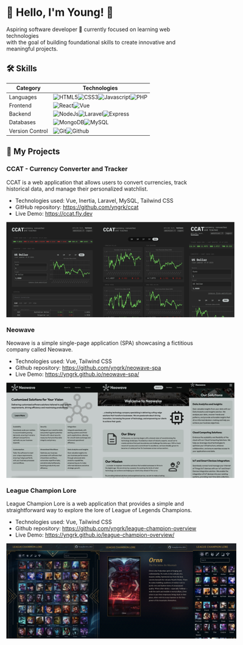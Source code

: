 
# 🚀 Hello, I'm Young! 🗿

Aspiring software developer 🗿 currently focused on learning web technologies <br>
with the goal of building foundational skills to create innovative and meaningful projects.


## 🛠️ Skills

| Category | Technologies | 
| - | - | 
| Languages | ![HTML5](https://img.shields.io/badge/HTML5-E34F26.svg?style=for-the-badge&logo=HTML5&logoColor=white)![CSS3](https://img.shields.io/badge/CSS3-1572B6.svg?style=for-the-badge&logo=CSS3&logoColor=white)![Javascript](https://img.shields.io/badge/JavaScript-F7DF1E.svg?style=for-the-badge&logo=JavaScript&logoColor=black)![PHP](https://img.shields.io/badge/PHP-777BB4.svg?style=for-the-badge&logo=PHP&logoColor=white)  | 
| Frontend | ![React](https://img.shields.io/badge/React-61DAFB.svg?style=for-the-badge&logo=React&logoColor=black)![Vue](https://img.shields.io/badge/Vue.js-4FC08D.svg?style=for-the-badge&logo=vuedotjs&logoColor=white) | 
| Backend | ![NodeJs](https://img.shields.io/badge/Node.js-339933.svg?style=for-the-badge&logo=nodedotjs&logoColor=white)![Laravel](https://img.shields.io/badge/Laravel-FF2D20.svg?style=for-the-badge&logo=Laravel&logoColor=white)![Express](https://img.shields.io/badge/Express-000000.svg?style=for-the-badge&logo=Express&logoColor=white) |
| Databases | ![MongoDB](https://img.shields.io/badge/MongoDB-47A248.svg?style=for-the-badge&logo=MongoDB&logoColor=white)![MySQL](https://img.shields.io/badge/MySQL-4479A1.svg?style=for-the-badge&logo=MySQL&logoColor=white) |
| Version Control | ![Git](https://img.shields.io/badge/Git-F05032.svg?style=for-the-badge&logo=Git&logoColor=white)![Github](https://img.shields.io/badge/GitHub-181717.svg?style=for-the-badge&logo=GitHub&logoColor=white) |


## 💼 My Projects

### CCAT - Currency Converter and Tracker

CCAT is a web application that allows users to convert currencies, track historical data, and manage their personalized watchlist.

  - Technologies used: Vue, Inertia, Laravel, MySQL, Tailwind CSS
  - GitHub repository: https://github.com/yngrk/ccat
  - Live Demo: https://ccat.fly.dev

<div style="display:flex;">
  <img src="https://github.com/yngrk/yngrk/blob/main/ccat1.jpg?raw=true" height=250 />
  <img src="https://github.com/yngrk/yngrk/blob/main/ccat2.jpg?raw=true" height=250 />
  <img src="https://github.com/yngrk/yngrk/blob/main/ccatm.jpg?raw=true" height=250 />
</div>
     
### Neowave
Neowave is a simple single-page application (SPA) showcasing a fictitious company called Neowave.
  - Technologies used: Vue, Tailwind CSS
  - Github repository: https://github.com/yngrk/neowave-spa
  - Live Demo: https://yngrk.github.io/neowave-spa/

<div style="display:flex;">
  <img src="https://github.com/yngrk/yngrk/blob/main/neowave1.jpg?raw=true" height=250 />
  <img src="https://github.com/yngrk/yngrk/blob/main/neowave2.jpg?raw=true" height=250 />
  <img src="https://github.com/yngrk/yngrk/blob/main/neowavem.jpg?raw=true" height=250 />
</div>

### League Champion Lore
League Champion Lore is a web application that provides a simple and straightforward way to explore the lore of League of Legends Champions.
  - Technologies used: Vue, Tailwind CSS
  - Github repository: https://github.com/yngrk/league-champion-overview
  - Live Demo: https://yngrk.github.io/league-champion-overview/

<div style="display:flex;">
  <img src="https://github.com/yngrk/yngrk/blob/main/lcl1.jpg?raw=true" height=250 />
  <img src="https://github.com/yngrk/yngrk/blob/main/lcl2.jpg?raw=true" height=250 />
  <img src="https://github.com/yngrk/yngrk/blob/main/lclm.jpg?raw=true" height=250 />
</div>
